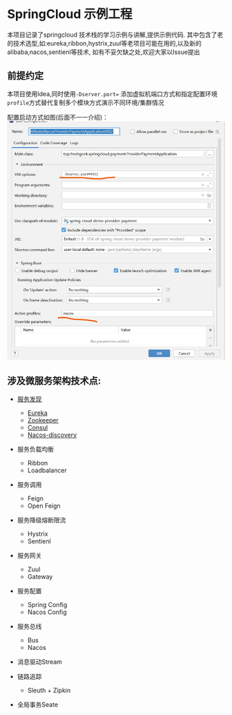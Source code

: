 # SpringCloud 示例工程

本项目记录了springcloud 技术栈的学习示例与讲解,提供示例代码.
其中包含了老的技术选型,如:eureka,ribbon,hystrix,zuul等老项目可能在用的,以及新的alibaba,nacos,sentienl等技术,
如有不妥欠缺之处,欢迎大家以Issue提出

## 前提约定
本项目使用Idea,同时使用`-Dserver.port=` 添加虚拟机端口方式和指定配置环境`profile`方式替代复制多个模块方式演示不同环境/集群情况

配置启动方式如图(后面不一一介绍)：
![配置启动方式](./img/configure.jpg)


## 涉及微服务架构技术点:

- [服务发现](docs/service-discovery.md)
    - [Eureka](docs/service-discovery-eureka.md)
    - [Zookeeper](docs/service-discovery-zookeeper.md)
    - [Consul](docs/service-discovery-consul.md)
    - [Nacos-discovery](docs/service-discovery-nacos.md)
- 服务负载均衡
    - Ribbon 
    - Loadbalancer
- 服务调用
    - Feign
    - Open Feign
- 服务降级熔断限流
    - Hystrix
    - Sentienl
- 服务网关
    - Zuul
    - Gateway
- 服务配置
    - Spring Config
    - Nacos Config

- 服务总线
    - Bus
    - Nacos
    
- 消息驱动Stream

- 链路追踪
    - Sleuth + Zipkin

- 全局事务Seate

        






